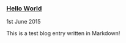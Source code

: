 ### [Hello World](/blog/1431634-hello-world)

<time datetime="2015-06-01">1st June 2015</time>

This is a test blog entry written in Markdown!